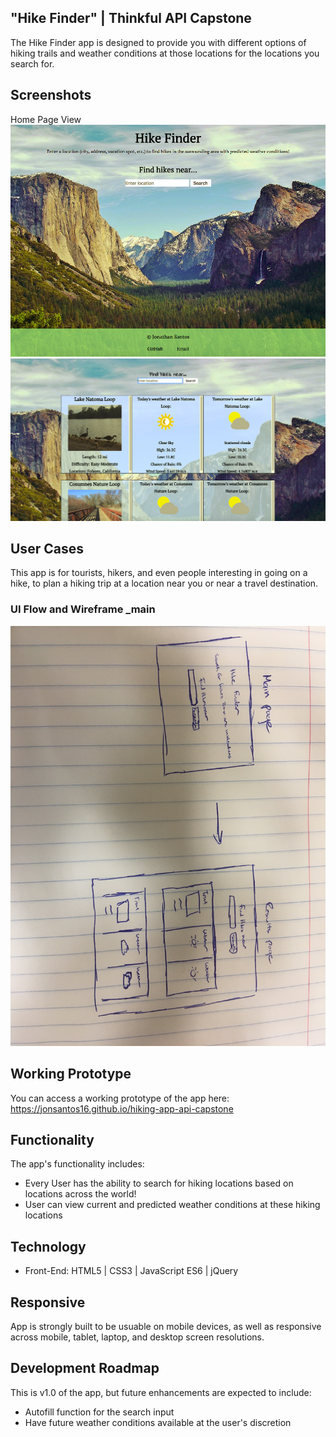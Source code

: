 ## "Hike Finder" | Thinkful API Capstone
The Hike Finder app is designed to provide you with different options of hiking trails and weather conditions at those locations for the locations you search for.

## Screenshots

Home Page View
![Home Page](pictures/newhome1.png) 
![Search Results Page](pictures/screenshot2.png)

## User Cases
This app is for tourists, hikers, and even people interesting in going on a hike, to plan a hiking trip at a location near you or near a travel destination. 

### UI Flow and Wireframe _main
![Wireframe _Main](pictures/wireframe.jpg)

## Working Prototype
You can access a working prototype of the app here: https://jonsantos16.github.io/hiking-app-api-capstone

## Functionality
The app's functionality includes:
* Every User has the ability to search for hiking locations based on locations across the world!
* User can view current and predicted weather conditions at these hiking locations

## Technology
* Front-End: HTML5 | CSS3 | JavaScript ES6 | jQuery

## Responsive
App is strongly built to be usuable on mobile devices, as well as responsive across mobile, tablet, laptop, and desktop screen resolutions.

## Development Roadmap
This is v1.0 of the app, but future enhancements are expected to include:
* Autofill function for the search input
* Have future weather conditions available at the user's discretion